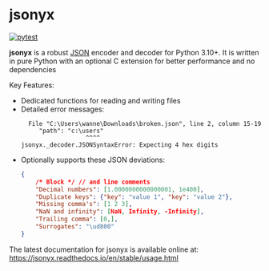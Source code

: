 # jsonyx

[![pytest](https://github.com/nineteendo/jsonyx/actions/workflows/pytest.yml/badge.svg)](https://github.com/nineteendo/jsonyx/actions/workflows/pytest.yml)

**jsonyx** is a robust [JSON](http://json.org) encoder and decoder for Python
3.10+. It is written in pure Python with an optional C extension for better
performance and no dependencies

Key Features:

- Dedicated functions for reading and writing files
- Detailed error messages:
    ```none
      File "C:\Users\wanne\Downloads\broken.json", line 2, column 15-19
         "path": "c:\users"
                      ^^^^
    jsonyx._decoder.JSONSyntaxError: Expecting 4 hex digits
    ```
- Optionally supports these JSON deviations:
    ```json
    {
        /* Block */ // and line comments
        "Decimal numbers": [1.0000000000000001, 1e400],
        "Duplicate keys": {"key": "value 1", "key": "value 2"},
        "Missing comma's": [1 2 3],
        "NaN and infinity": [NaN, Infinity, -Infinity],
        "Trailing comma": [0,],
        "Surrogates": "\ud800"
    }
    ```

The latest documentation for jsonyx is available online at:
https://jsonyx.readthedocs.io/en/stable/usage.html
